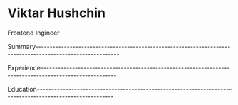 # Viktar Hushchin

Frontend Ingineer

Summary-----------------------------------------------------------------------------------------------------------

Experience--------------------------------------------------------------------------------------------------------

Education---------------------------------------------------------------------------------------------------------
